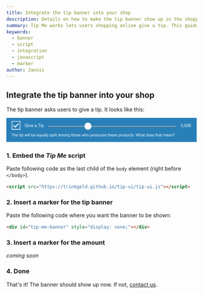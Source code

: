 ```yaml
---
title: Integrate the tip banner into your shop
description: Details on how to make the tip banner show up in the shopping cart.
summary: Tip Me works lets users shopping online give a tip. This guide explains shop owners how to integrate the tip banner into their shopping cart.
keywords:
  - banner
  - script
  - integration
  - javascript
  - marker
author: Jannis
---
```


## Integrate the tip banner into your shop

The tip banner asks users to give a tip. It looks like this:

![the tip banner when giving a tip](banner.png)

### 1. Embed the *Tip Me* script

Paste following code as the last child of the `body` element (right before `</body>`).

```html
<script src="https://trinkgeld.github.io/tip-ui/tip-ui.js"></script>
```

### 2. Insert a marker for the tip banner

Paste the following code where you want the banner to be shown:

```html
<div id="tip-me-banner" style="display: none;"></div>
```

### 3. Insert a marker for the amount

*coming soon*

### 4. Done

That's it! The banner should show up now. If not, [contact us](/contact/).
